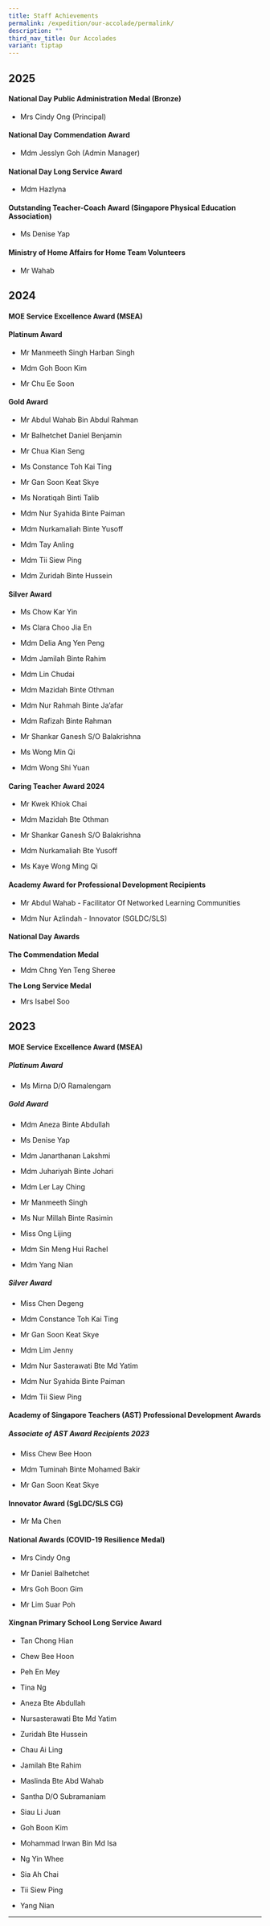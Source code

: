 ```yaml
---
title: Staff Achievements
permalink: /expedition/our-accolade/permalink/
description: ""
third_nav_title: Our Accolades
variant: tiptap
---
```

<h2>2025</h2>
<h4>National Day Public Administration Medal (Bronze)</h4>
<ul data-tight="true" class="tight">
<li>
<p>Mrs Cindy Ong (Principal)</p>
</li>
</ul>
<h4>National Day Commendation Award</h4>
<ul data-tight="true" class="tight">
<li>
<p>Mdm Jesslyn Goh (Admin Manager)</p>
</li>
</ul>
<h4>National Day Long Service Award</h4>
<ul data-tight="true" class="tight">
<li>
<p>Mdm Hazlyna</p>
</li>
</ul>
<h4>Outstanding Teacher-Coach Award (Singapore Physical Education Association)</h4>
<ul data-tight="true" class="tight">
<li>
<p>Ms Denise Yap</p>
</li>
</ul>
<h4>Ministry of Home Affairs for Home Team Volunteers</h4>
<ul data-tight="true" class="tight">
<li>
<p>Mr Wahab</p>
</li>
</ul>
<h2>2024</h2>
<h4>MOE Service Excellence Award (MSEA)</h4>
<h4><strong>Platinum Award</strong></h4>
<ul data-tight="true" class="tight">
<li>
<p>Mr Manmeeth Singh Harban Singh</p>
</li>
<li>
<p>Mdm Goh Boon Kim</p>
</li>
<li>
<p>Mr Chu Ee Soon</p>
</li>
</ul>
<h4><strong>Gold Award</strong></h4>
<ul data-tight="true" class="tight">
<li>
<p>Mr Abdul Wahab Bin Abdul Rahman</p>
</li>
<li>
<p>Mr Balhetchet Daniel Benjamin</p>
</li>
<li>
<p>Mr Chua Kian Seng</p>
</li>
<li>
<p>Ms Constance Toh Kai Ting</p>
</li>
<li>
<p>Mr Gan Soon Keat Skye</p>
</li>
<li>
<p>Ms Noratiqah Binti Talib</p>
</li>
<li>
<p>Mdm Nur Syahida Binte Paiman</p>
</li>
<li>
<p>Mdm Nurkamaliah Binte Yusoff</p>
</li>
<li>
<p>Mdm Tay Anling</p>
</li>
<li>
<p>Mdm Tii Siew Ping</p>
</li>
<li>
<p>Mdm Zuridah Binte Hussein</p>
<p></p>
</li>
</ul>
<h4><strong>Silver Award</strong></h4>
<ul data-tight="true" class="tight">
<li>
<p>Ms Chow Kar Yin</p>
</li>
<li>
<p>Ms Clara Choo Jia En</p>
</li>
<li>
<p>Mdm Delia Ang Yen Peng</p>
</li>
<li>
<p>Mdm Jamilah Binte Rahim</p>
</li>
<li>
<p>Mdm Lin Chudai</p>
</li>
<li>
<p>Mdm Mazidah Binte Othman</p>
</li>
<li>
<p>Mdm Nur Rahmah Binte Ja’afar</p>
</li>
<li>
<p>Mdm Rafizah Binte Rahman</p>
</li>
<li>
<p>Mr Shankar Ganesh S/O Balakrishna</p>
</li>
<li>
<p>Ms Wong Min Qi</p>
</li>
<li>
<p>Mdm Wong Shi Yuan</p>
</li>
</ul>
<h4>Caring Teacher Award 2024</h4>
<ul data-tight="true" class="tight">
<li>
<p>Mr Kwek Khiok Chai</p>
</li>
<li>
<p>Mdm Mazidah Bte Othman</p>
</li>
<li>
<p>Mr Shankar Ganesh S/O Balakrishna</p>
</li>
<li>
<p>Mdm Nurkamaliah Bte Yusoff</p>
</li>
<li>
<p>Ms Kaye Wong Ming Qi</p>
</li>
</ul>
<h4>Academy Award for Professional Development Recipients</h4>
<ul data-tight="true" class="tight">
<li>
<p>Mr Abdul Wahab - Facilitator Of Networked Learning Communities</p>
</li>
<li>
<p>Mdm Nur Azlindah - Innovator (SGLDC/SLS)</p>
</li>
</ul>
<h4>National Day Awards</h4>
<p><strong>The Commendation Medal</strong>
</p>
<ul data-tight="true" class="tight">
<li>
<p>Mdm Chng Yen Teng Sheree</p>
</li>
</ul>
<p></p>
<p><strong>The Long Service Medal</strong>
</p>
<ul data-tight="true" class="tight">
<li>
<p>Mrs Isabel Soo</p>
</li>
</ul>
<p></p>
<h4></h4>
<h2>2023</h2>
<h4>MOE Service Excellence Award (MSEA)</h4>
<h5><strong>Platinum Award</strong></h5>
<ul data-tight="true" class="tight">
<li>
<p>Ms Mirna D/O Ramalengam</p>
</li>
</ul>
<h5><strong>Gold Award</strong></h5>
<ul data-tight="true" class="tight">
<li>
<p>Mdm Aneza Binte Abdullah</p>
</li>
<li>
<p>Ms Denise Yap</p>
</li>
<li>
<p>Mdm Janarthanan Lakshmi</p>
</li>
<li>
<p>Mdm Juhariyah Binte Johari</p>
</li>
<li>
<p>Mdm Ler Lay Ching</p>
</li>
<li>
<p>Mr Manmeeth Singh</p>
</li>
<li>
<p>Ms Nur Millah Binte Rasimin</p>
</li>
<li>
<p>Miss Ong Lijing</p>
</li>
<li>
<p>Mdm Sin Meng Hui Rachel</p>
</li>
<li>
<p>Mdm Yang Nian</p>
</li>
</ul>
<h5><strong>Silver Award</strong></h5>
<ul data-tight="true" class="tight">
<li>
<p>Miss Chen Degeng</p>
</li>
<li>
<p>Mdm Constance Toh Kai Ting</p>
</li>
<li>
<p>Mr Gan Soon Keat Skye</p>
</li>
<li>
<p>Mdm Lim Jenny</p>
</li>
<li>
<p>Mdm Nur Sasterawati Bte Md Yatim</p>
</li>
<li>
<p>Mdm Nur Syahida Binte Paiman</p>
</li>
<li>
<p>Mdm Tii Siew Ping</p>
</li>
</ul>
<h4>Academy of Singapore Teachers (AST) Professional Development Awards</h4>
<h5><strong>Associate of AST Award Recipients 2023</strong></h5>
<ul data-tight="true" class="tight">
<li>
<p>Miss Chew Bee Hoon</p>
</li>
<li>
<p>Mdm Tuminah Binte Mohamed Bakir</p>
</li>
<li>
<p>Mr Gan Soon Keat Skye</p>
</li>
</ul>
<h4>Innovator Award (SgLDC/SLS CG)</h4>
<ul data-tight="true" class="tight">
<li>
<p>Mr Ma Chen</p>
</li>
</ul>
<h4>National Awards (COVID-19 Resilience Medal)</h4>
<ul data-tight="true" class="tight">
<li>
<p>Mrs Cindy Ong</p>
</li>
<li>
<p>Mr Daniel Balhetchet</p>
</li>
<li>
<p>Mrs Goh Boon Gim</p>
</li>
<li>
<p>Mr Lim Suar Poh</p>
</li>
</ul>
<h4>Xingnan Primary School&nbsp;Long&nbsp;Service&nbsp;Award</h4>
<ul data-tight="true" class="tight">
<li>
<p>Tan Chong Hian</p>
</li>
<li>
<p>Chew Bee Hoon</p>
</li>
<li>
<p>Peh En Mey</p>
</li>
<li>
<p>Tina Ng</p>
</li>
<li>
<p>Aneza Bte Abdullah</p>
</li>
<li>
<p>Nursasterawati Bte Md Yatim</p>
</li>
<li>
<p>Zuridah Bte Hussein</p>
</li>
<li>
<p>Chau Ai Ling</p>
</li>
<li>
<p>Jamilah Bte Rahim</p>
</li>
<li>
<p>Maslinda Bte Abd Wahab</p>
</li>
<li>
<p>Santha D/O Subramaniam</p>
</li>
<li>
<p>Siau Li Juan</p>
</li>
<li>
<p>Goh Boon Kim</p>
</li>
<li>
<p>Mohammad Irwan Bin Md Isa</p>
</li>
<li>
<p>Ng Yin Whee</p>
</li>
<li>
<p>Sia Ah Chai</p>
</li>
<li>
<p>Tii Siew Ping</p>
</li>
<li>
<p>Yang Nian</p>
</li>
</ul>
<hr>
<h2></h2>
<p></p>